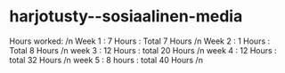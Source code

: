 # harjotusty--sosiaalinen-media

Hours worked: /n
Week 1 : 7 Hours : Total 7 Hours /n
Week 2 : 1 Hours : Total 8 Hours /n
week 3 : 12 Hours : total 20 Hours /n
week 4 : 12 Hours : total 32 Hours /n
week 5 : 8 hours : total 40 Hours /n